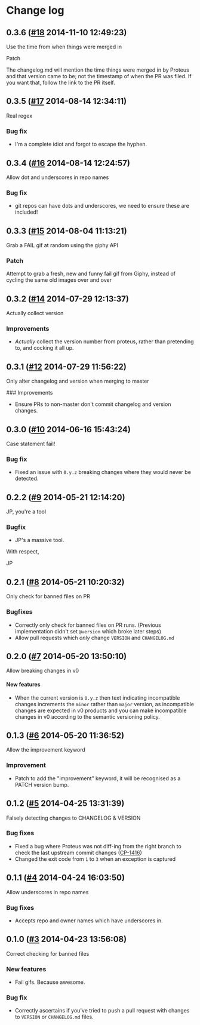 # Change log

## 0.3.6 ([#18](https://git.mobcastdev.com/Deployment/proteus/pull/18) 2014-11-10 12:49:23)

Use the time from when things were merged in

Patch

The changelog.md will mention the time things were merged in by Proteus and that version came to be; not the timestamp of when the PR was filed. If you want that, follow the link to the PR itself.

## 0.3.5 ([#17](https://git.mobcastdev.com/Deployment/proteus/pull/17) 2014-08-14 12:34:11)

Real regex

### Bug fix

- I'm a complete idiot and forgot to escape the hyphen.

## 0.3.4 ([#16](https://git.mobcastdev.com/Deployment/proteus/pull/16) 2014-08-14 12:24:57)

Allow dot and underscores in repo names

### Bug fix

- git repos can have dots and underscores, we need to ensure these are included!

## 0.3.3 ([#15](https://git.mobcastdev.com/Deployment/proteus/pull/15) 2014-08-04 11:13:21)

Grab a FAIL gif at random using the giphy API

### Patch

Attempt to grab a fresh, new and funny fail gif from Giphy, instead of cycling the same old images over and over

## 0.3.2 ([#14](https://git.mobcastdev.com/Deployment/proteus/pull/14) 2014-07-29 12:13:37)

Actually collect version

### Improvements

- *Actually* collect the version number from proteus, rather than pretending to, and cocking it all up.

## 0.3.1 ([#12](https://git.mobcastdev.com/Deployment/proteus/pull/12) 2014-07-29 11:56:22)

Only alter changelog and version when merging to master

### Improvements

- Ensure PRs to non-master don't commit changelog and version changes.

## 0.3.0 ([#10](https://git.mobcastdev.com/Deployment/proteus/pull/10) 2014-06-16 15:43:24)

Case statement fail!

### Bug fix

- Fixed an issue with `0.y.z` breaking changes where they would never be detected.

## 0.2.2 ([#9](https://git.mobcastdev.com/Deployment/proteus/pull/9) 2014-05-21 12:14:20)

JP, you're a tool

### Bugfix

- JP's a massive tool.

With respect,

JP

## 0.2.1 ([#8](https://git.mobcastdev.com/Deployment/proteus/pull/8) 2014-05-21 10:20:32)

Only check for banned files on PR

### Bugfixes

- Correctly only check for banned files on PR runs. (Previous implementation didn't set `@version` which broke later steps)
- Allow pull requests which *only* change `VERSION` and `CHANGELOG.md`

## 0.2.0 ([#7](https://git.mobcastdev.com/Deployment/proteus/pull/7) 2014-05-20 13:50:10)

Allow breaking changes in v0

#### New features

- When the current version is `0.y.z` then text indicating incompatible changes increments the `minor` rather than `major` version, as incompatible changes are expected in v0 products and you can make incompatible changes in v0 according to the semantic versioning policy.

## 0.1.3 ([#6](https://git.mobcastdev.com/Deployment/proteus/pull/6) 2014-05-20 11:36:52)

Allow the improvement keyword

### Improvement

- Patch to add the "improvement" keyword, it will be recognised as a PATCH version bump.



## 0.1.2 ([#5](https://git.mobcastdev.com/Deployment/proteus/pull/5) 2014-04-25 13:31:39)

Falsely detecting changes to CHANGELOG & VERSION

### Bug fixes

* Fixed a bug where Proteus was not diff-ing from the right branch to check the last upstream commit changes ([CP-1416](https://tools.mobcastdev.com/jira/browse/CP-1416))
* Changed the exit code from `1` to `3` when an exception is captured

## 0.1.1 ([#4](https://git.mobcastdev.com/Deployment/proteus/pull/4) 2014-04-24 16:03:50)

Allow underscores in repo names

### Bug fixes

- Accepts repo and owner names which have underscores in.

## 0.1.0 ([#3](https://git.mobcastdev.com/Deployment/proteus/pull/3) 2014-04-23 13:56:08)

Correct checking for banned files

### New features

- Fail gifs. Because awesome.

### Bug fix

- Correctly ascertains if you've tried to push a pull request with changes to `VERSION` or `CHANGELOG.md` files.

